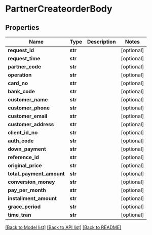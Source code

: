 # PartnerCreateorderBody

## Properties
Name | Type | Description | Notes
------------ | ------------- | ------------- | -------------
**request_id** | **str** |  | [optional] 
**request_time** | **str** |  | [optional] 
**partner_code** | **str** |  | [optional] 
**operation** | **str** |  | [optional] 
**card_no** | **str** |  | [optional] 
**bank_code** | **str** |  | [optional] 
**customer_name** | **str** |  | [optional] 
**customer_phone** | **str** |  | [optional] 
**customer_email** | **str** |  | [optional] 
**customer_address** | **str** |  | [optional] 
**client_id_no** | **str** |  | [optional] 
**auth_code** | **str** |  | [optional] 
**down_payment** | **str** |  | [optional] 
**reference_id** | **str** |  | [optional] 
**original_price** | **str** |  | [optional] 
**total_payment_amount** | **str** |  | [optional] 
**conversion_money** | **str** |  | [optional] 
**pay_per_month** | **str** |  | [optional] 
**installment_amount** | **str** |  | [optional] 
**grace_period** | **str** |  | [optional] 
**time_tran** | **str** |  | [optional] 

[[Back to Model list]](../README.md#documentation-for-models) [[Back to API list]](../README.md#documentation-for-api-endpoints) [[Back to README]](../README.md)

